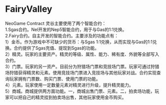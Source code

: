 # FairyValley
NeoGame Contract
灵谷主要使用了两个智能合约：  
1.Sgas合约。Nel开发的Nep5智能合约，用于与Gas的1:1兑换。  
2.Fairy合约。自主开发的智能合约。主要涉及的功能点有：  
  1）金币。作为游戏中不可缺少的货币：与Sgas 1:1兑换，从而实现与Gas的1:1兑换。合约提供了Sgas充值、提现到Sgas的功能。  
  2）精灵。玩家的主要资产。精灵的等级、属性、能力、稀有度、外貌等全部写入合约。  
  3）门票。玩家的另一资产。目前分为狩猎场门票和竞技场门票。玩家可通过狩猎场狩猎获得精灵和元素。使用竞技场门票进入竞技场与其他玩家对战。合约实现查询玩家拥有门票数、购买门票、使用门票的功能。  
  4）元素。玩家使用一定数量元素对精灵进行升级，提升精灵能力。  
  5）商城。商城提供两方面功能。一，商城出售门票、元素。二，拍卖场功能，玩家可以把自己的精灵挂到拍卖场出售，其他玩家使用金币购买。

